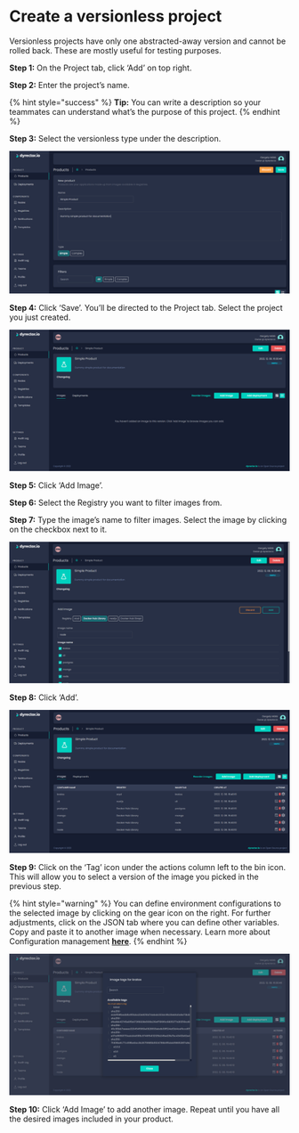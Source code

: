 # Create a versionless project

Versionless projects have only one abstracted-away version and cannot be rolled back. These are mostly useful for testing purposes.

**Step 1:** On the Project tab, click ‘Add’ on top right.

**Step 2:** Enter the project’s name.

{% hint style="success" %}
**Tip:** You can write a description so your teammates can understand what’s the purpose of this project.
{% endhint %}

**Step 3:** Select the versionless type under the description.

![After Step 3 this is how UI should look like.](../../../.gitbook/assets/dyrector-io-simple-product-01.png)

**Step 4:** Click ‘Save’. You’ll be directed to the Project tab. Select the project you just created.

![](../../../.gitbook/assets/dyrector-io-simple-product-02.png)

**Step 5:** Click ‘Add Image’.

**Step 6:** Select the Registry you want to filter images from.

**Step 7:** Type the image’s name to filter images. Select the image by clicking on the checkbox next to it.

![](../../../.gitbook/assets/dyrector-io-simple-product-03.png)

**Step 8:** Click ‘Add’.

![](../../../.gitbook/assets/dyrector-io-simple-product-04.png)

**Step 9:** Click on the ‘Tag’ icon under the actions column left to the bin icon. This will allow you to select a version of the image you picked in the previous step.

{% hint style="warning" %}
You can define environment configurations to the selected image by clicking on the gear icon on the right. For further adjustments, click on the JSON tab where you can define other variables. Copy and paste it to another image when necessary. Learn more about Configuration management [**here**](../../features/configuration-management.md).
{% endhint %}

![](../../../.gitbook/assets/dyrector-io-simple-product-05.png)

**Step 10:** Click ‘Add Image’ to add another image. Repeat until you have all the desired images included in your product.
